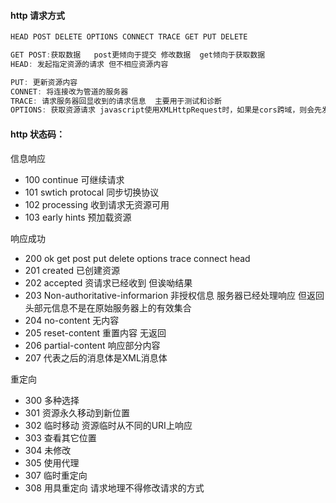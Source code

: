 
#### http 请求方式
``` java
HEAD POST DELETE OPTIONS CONNECT TRACE GET PUT DELETE

GET POST:获取数据   post更倾向于提交 修改数据  get倾向于获取数据
HEAD: 发起指定资源的请求 但不相应资源内容

PUT: 更新资源内容
CONNET: 将连接改为管道的服务器
TRACE: 请求服务器回显收到的请求信息  主要用于测试和诊断
OPTIONS: 获取资源请求 javascript使用XMLHttpRequest时，如果是cors跨域，则会先发送OPTIONS的预检请求 判断服务器是否可达
```


#### http 状态码：
  信息响应
  - 100 continue 可继续请求
  - 101 swtich protocal 同步切换协议
  - 102 processing 收到请求无资源可用
  - 103 early hints 预加载资源
  
  响应成功
  - 200 ok get post put delete options trace connect head
  - 201 created 已创建资源
  - 202 accepted 资请求已经收到  但诶呦结果
  - 203 Non-authoritative-informarion 非授权信息 服务器已经处理响应  但返回头部元信息不是在原始服务器上的有效集合
  - 204 no-content 无内容
  - 205 reset-content 重置内容 无返回
  - 206 partial-content 响应部分内容
  - 207 代表之后的消息体是XML消息体
  
  重定向
  - 300 多种选择
  - 301 资源永久移动到新位置
  - 302 临时移动 资源临时从不同的URI上响应
  - 303 查看其它位置
  - 304 未修改
  - 305 使用代理
  - 307 临时重定向
  - 308 用具重定向 请求地理不得修改请求的方式


